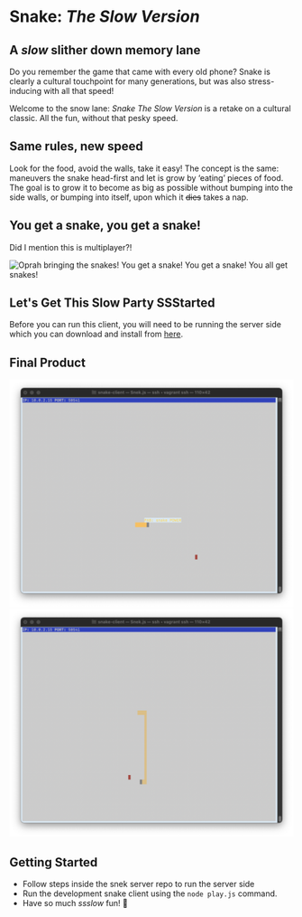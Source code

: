 # Snake: *The Slow Version*

## A *slow* slither down memory lane
Do you remember the game that came with every old phone? Snake is clearly a cultural touchpoint for many generations, but was also stress-inducing with all that speed!

Welcome to the snow lane: *Snake The Slow Version* is a retake on a cultural classic. All the fun, without that pesky speed. 
## Same rules, new speed 
Look for the food, avoid the walls, take it easy! The concept is the same: maneuvers the snake head-first and let is grow by ‘eating’ pieces of food. The goal is to grow it to become as big as possible without bumping into the side walls, or bumping into itself, upon which it ~~dies~~ takes a nap.

## You get a snake, you get a snake!
Did I mention this is multiplayer?! 

![Oprah bringing the snakes! You get a snake! You get a snake! You all get snakes!](https://media.tenor.com/agivBsbtrgYAAAAC/oprah-you.gif)

## Let's Get This Slow Party SSStarted
Before you can run this client, you will need to be running the server side which you can download and install from [here](https://github.com/lighthouse-labs/snek-multiplayer). 

## Final Product

!["Fun messages!"](https://github.com/pmcall/snake-client/blob/master/screenshots/Screenshot%202023-05-22%20at%2010.38.05.png?raw=true)
!["Look at how crazy long this snake is!!"](https://github.com/pmcall/snake-client/blob/master/screenshots/Screenshot%202023-05-22%20at%2010.41.34.png?raw=true)


## Getting Started

- Follow steps inside the snek server repo to run the server side
- Run the development snake client using the `node play.js` command.
- Have so much *ssslow* fun! 🐍